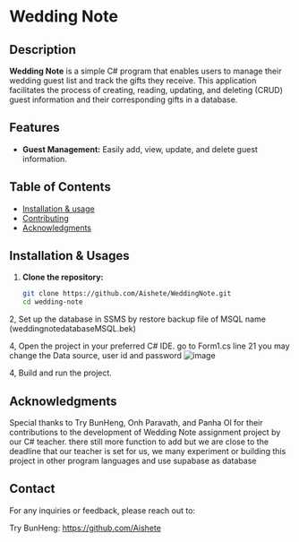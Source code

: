 # Wedding Note

## Description

**Wedding Note** is a simple C# program that enables users to manage their wedding guest list and track the gifts they receive. This application facilitates the process of creating, reading, updating, and deleting (CRUD) guest information and their corresponding gifts in a database.

## Features

- **Guest Management:** Easily add, view, update, and delete guest information.

## Table of Contents

- [Installation & usage](#installation)
- [Contributing](#contributing)
- [Acknowledgments](#acknowledgments)

## Installation & Usages

1. **Clone the repository:**

   ```bash
   git clone https://github.com/Aishete/WeddingNote.git
   cd wedding-note

2, Set up the database in SSMS by restore backup file of MSQL name (weddingnotedatabaseMSQL.bek)

4, Open the project in your preferred C# IDE.
go to Form1.cs line 21 you may change the Data source, user id and password 
![image](https://github.com/Aishete/WeddingNote/assets/87738370/bcbbdac0-a734-4644-888a-3a2ecc1ae0e9)

4, Build and run the project.

## Acknowledgments
Special thanks to Try BunHeng, Onh Paravath, and Panha Ol for their contributions to the development of Wedding Note assignment project by our C# teacher. there still more function to add but we are close to the deadline that our teacher is set for us, we many experiment or building this project in other program languages and use supabase as database

## Contact
For any inquiries or feedback, please reach out to:

Try BunHeng: https://github.com/Aishete





